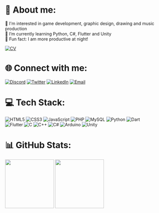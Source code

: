 # 🧠 About me:
🎯 I'm interested in game development, graphic design, drawing and music production<br>
🌱 I’m currently learning Python, C#, Flutter and Unity<br>
🦉 Fun fact: I am more productive at night!

[![CV](https://img.shields.io/badge/-Curriculum‎‎‎‎_Vitae-%2320232a.svg?style=for-the-badge&logo=Hotmailr&logoColor=white)](https://8kenel.github.io/attachments/CV_denzel-farias.pdf)

# 🌐 Connect with me:
[![Discord](https://img.shields.io/badge/Discord-7289DA?style=for-the-badge&logo=discord&logoColor=white)](https://discordapp.com/users/476545927457406988) 
[![Twitter](https://img.shields.io/badge/Twitter-1DA1F2?style=for-the-badge&logo=twitter&logoColor=white)](https://twitter.com/bykenel)
[![LinkedIn](https://img.shields.io/badge/linkedin-%230077B5.svg?style=for-the-badge&logo=linkedin&logoColor=white)](https://www.linkedin.com/in/denzel-farias)
[![Email](https://img.shields.io/badge/-Email-%2320232a.svg?style=for-the-badge&logo=Hotmailr&logoColor=white)](mailto:denzel.vianna@hotmail.com)

# 💻 Tech Stack:
![HTML5](https://img.shields.io/badge/html5-%23E34F26.svg?style=for-the-badge&logo=html5&logoColor=white) 
![CSS3](https://img.shields.io/badge/css3-%231572B6.svg?style=for-the-badge&logo=css3&logoColor=white)
![JavaScript](https://img.shields.io/badge/javascript-F7DF1E.svg?style=for-the-badge&logo=javascript&logoColor=black) 
![PHP](https://img.shields.io/badge/php-%23777BB4.svg?style=for-the-badge&logo=php&logoColor=white) 
![MySQL](https://img.shields.io/badge/mysql-%2300f.svg?style=for-the-badge&logo=mysql&logoColor=white)
![Python](https://img.shields.io/badge/python-3670A0?style=for-the-badge&logo=python&logoColor=ffdd54)
![Dart](https://img.shields.io/badge/dart-%230077B5.svg?style=for-the-badge&logo=dart&logoColor=white) 
![Flutter](https://img.shields.io/badge/flutter-1DA1F2?style=for-the-badge&logo=flutter&logoColor=white) 
![C](https://img.shields.io/badge/c-%2300599C.svg?style=for-the-badge&logo=c%2B%2B&logoColor=white) 
![C++](https://img.shields.io/badge/c++-ED225D.svg?style=for-the-badge&logo=c%2B%2B&logoColor=white)
![C#](https://img.shields.io/badge/c_sharp-6DA55F.svg?style=for-the-badge&logo=c%2B%2B&logoColor=white)
![Arduino](https://img.shields.io/badge/-Arduino-00979D.svg?style=for-the-badge&logo=Arduino&logoColor=white)
![Unity](https://img.shields.io/badge/-Unity-%2320232a.svg?style=for-the-badge&logo=Unity&logoColor=white)

# 📊 GitHub Stats:
<div>
  <img height="160em" src="https://github-readme-stats.vercel.app/api?username=bykenel&show_icons=true&theme=tokyonight&include_all_commits=true&count_private=true">
  <img height="160em" src="https://github-readme-stats.vercel.app/api/top-langs/?username=bykenel&theme=tokyonight&hide_border=false&include_all_commits=true&count_private=true&layout=compact">
</div>
